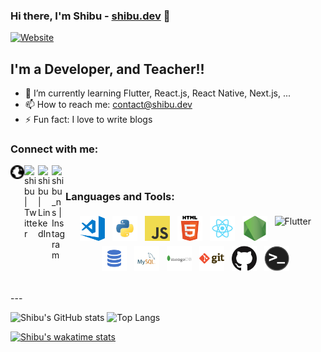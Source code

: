 ### Hi there, I'm Shibu - [shibu.dev][website] 👋

[![Website](https://img.shields.io/website?label=shibu.dev&style=for-the-badge&url=https%3A%2F%2Fshibu.dev)](https://shibu.dev)

## I'm a Developer, and Teacher!!

- 🌱 I’m currently learning Flutter, React.js, React Native, Next.js, ...
- 📫 How to reach me: <contact@shibu.dev>
- ⚡ Fun fact: I love to write blogs

### Connect with me:

[<img align="left" alt="shibu.dev" width="22px" src="https://raw.githubusercontent.com/iconic/open-iconic/master/svg/globe.svg" />][website]
[<img align="left" alt="shibu | Twitter" width="22px" src="https://cdn.jsdelivr.net/npm/simple-icons@v3/icons/twitter.svg" />][twitter]
[<img align="left" alt="shibu | LinkedIn" width="22px" src="https://cdn.jsdelivr.net/npm/simple-icons@v3/icons/linkedin.svg" />][linkedin]
[<img align="left" alt="shibu_ns | Instagram" width="22px" src="https://cdn.jsdelivr.net/npm/simple-icons@v3/icons/instagram.svg" />][instagram]

<br />

### Languages and Tools:

<p align="center">
 <img src="https://raw.githubusercontent.com/github/explore/80688e429a7d4ef2fca1e82350fe8e3517d3494d/topics/visual-studio-code/visual-studio-code.png" alt="VS Code" height="40" style="vertical-align:top; margin:4px">
<img src="https://raw.githubusercontent.com/github/explore/80688e429a7d4ef2fca1e82350fe8e3517d3494d/topics/python/python.png" alt="Python" height="40" style="vertical-align:top; margin:4px">
<img src="https://raw.githubusercontent.com/github/explore/80688e429a7d4ef2fca1e82350fe8e3517d3494d/topics/javascript/javascript.png" alt="Javascript" height="40" style="vertical-align:top; margin:4px">
<img src="https://raw.githubusercontent.com/github/explore/80688e429a7d4ef2fca1e82350fe8e3517d3494d/topics/html/html.png" alt="HTML" height="40" style="vertical-align:top; margin:4px">
  
<img src="https://raw.githubusercontent.com/github/explore/80688e429a7d4ef2fca1e82350fe8e3517d3494d/topics/react/react.png" alt="React" height="40" style="vertical-align:top; margin:4px">
 <img src="https://raw.githubusercontent.com/github/explore/80688e429a7d4ef2fca1e82350fe8e3517d3494d/topics/nodejs/nodejs.png" alt="Node.js" height="40" style="vertical-align:top; margin:4px">
 <img src="https://avatars.githubusercontent.com/u/14101776?s=200" alt="Flutter" height="40" style="vertical-align:top; margin:4px">
  
 <img src="https://raw.githubusercontent.com/github/explore/80688e429a7d4ef2fca1e82350fe8e3517d3494d/topics/sql/sql.png" alt="SQL" height="40" style="vertical-align:top; margin:4px">
 <img src="https://raw.githubusercontent.com/github/explore/80688e429a7d4ef2fca1e82350fe8e3517d3494d/topics/mysql/mysql.png" alt="MySQL" height="40" style="vertical-align:top; margin:4px">
 <img src="https://raw.githubusercontent.com/github/explore/80688e429a7d4ef2fca1e82350fe8e3517d3494d/topics/mongodb/mongodb.png" alt="MongoDB" height="40" style="vertical-align:top; margin:4px">
  
  <img src="https://raw.githubusercontent.com/github/explore/80688e429a7d4ef2fca1e82350fe8e3517d3494d/topics/git/git.png" alt="Git" height="40" style="vertical-align:top; margin:4px">
  <img src="https://raw.githubusercontent.com/github/explore/78df643247d429f6cc873026c0622819ad797942/topics/github/github.png" alt="GitHub" height="40" style="vertical-align:top; margin:4px">
  <img src="https://raw.githubusercontent.com/github/explore/80688e429a7d4ef2fca1e82350fe8e3517d3494d/topics/terminal/terminal.png" alt="Terminal" height="40" style="vertical-align:top; margin:4px">
  
</p>
<br />
---

![Shibu's GitHub stats](https://github-readme-stats.vercel.app/api?username=nshibu&show_icons=true) 
![Top Langs](https://github-readme-stats.vercel.app/api/top-langs/?username=nshibu)


[![Shibu's wakatime stats](https://github-readme-stats.vercel.app/api/wakatime?username=nshibu)](https://github.com/anuraghazra/github-readme-stats)


[website]: https://shibu.dev
[twitter]: https://twitter.com/shibu_nadarajan
[instagram]: https://instagram.com/shibu_ns
[linkedin]: https://linkedin.com/in/nshibu
